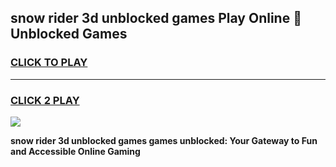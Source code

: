 
## snow rider 3d unblocked games Play Online 👋 Unblocked Games
<h3>
<a href="https://premium.freeplayer.one?title=snow_rider_3d_unblocked_games&ref=19F">CLICK TO PLAY</a></h3>
<hr>

<h3>
<a href="https://premium.freeplayer.one?title=snow_rider_3d_unblocked_games&ref=19F">CLICK 2 PLAY</a>
  
</h3>

<a href="https://premium.freeplayer.one?title=snow_rider_3d_unblocked_games&ref=19F"><img src="https://clearcache.store/games.png"></a>


**snow rider 3d unblocked games games unblocked: Your Gateway to Fun and Accessible Online Gaming**
